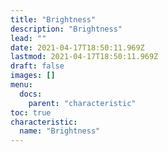 ```yaml
---
title: "Brightness"
description: "Brightness"
lead: ""
date: 2021-04-17T18:50:11.969Z
lastmod: 2021-04-17T18:50:11.969Z
draft: false
images: []
menu:
  docs:
    parent: "characteristic"
toc: true
characteristic:
  name: "Brightness"
---
```


